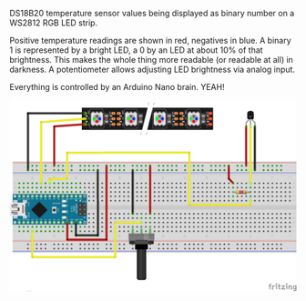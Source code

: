 DS18B20 temperature sensor values being displayed as binary number on a WS2812 RGB LED strip.

Positive temperature readings are shown in red, negatives in blue. A binary 1 is represented
by a bright LED, a 0 by an LED at about 10% of that brightness. This makes the whole thing
more readable (or readable at all) in darkness. A potentiometer allows adjusting LED brightness
via analog input. 

Everything is controlled by an Arduino Nano brain. YEAH!

<img src="BinaryThermometer.png" />
